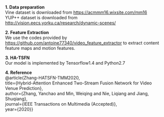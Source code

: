  **1. Data preparation**  
 Vine dataset is downloaded from https://acmmm16.wixsite.com/mm16
 YUP++ dataset is downloaded from http://vision.eecs.yorku.ca/research/dynamic-scenes/
 
 **2. Feature Extraction**  
 We use the codes provided by https://github.com/antoine77340/video_feature_extractor to extract content feature maps and motion features.
 
 **3. HA-TSFN**  
 Our model is implemented by Tensorflow1.4 and Python2.7

 **4. Reference**  
@article{Zhang-HATSFN-TMM2020,  
  title={Hybrid-Attention Enhanced Two-Stream Fusion Network for Video Venue Prediction},  
  author={Zhang, Yanchao and Min, Weiqing and Nie, Liqiang and Jiang, Shuqiang},  
  journal={IEEE Transactions on Multimedia (Accepted)},  
  year={2020}} 
